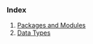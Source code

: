 ### Index

1. [Packages and Modules](./packages_and_modules/README.md)
2. [Data Types](./data_types/README.md)
